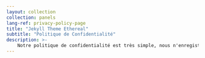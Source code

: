 ```yaml
---
layout: collection
collection: panels
lang-ref: privacy-policy-page
title: "Jekyll Theme Ethereal"
subtitle: "Politique de Confidentialité"
description: >-
    Notre politique de confidentialité est très simple, nous n'enregistrons et ne partageons aucune donnée personnelle à propos de nos visiteurs, point final.
---
```

